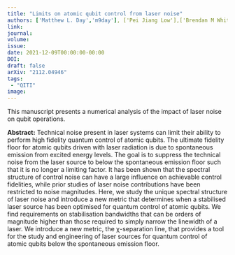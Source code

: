 ```yaml
---
title: "Limits on atomic qubit control from laser noise"
authors: ['Matthew L. Day','m9day'], ['Pei Jiang Low'],['Brendan M White'], ['Rajibul Islam', 'krislam'],['Crystal Senko']]
link: 
journal:
volume:
issue:
date: 2021-12-09T00:00:00-00:00
DOI: 
draft: false
arXiv: "2112.04946"
tags:
 - "QITI" 
image: 
---
```


This manuscript presents a numerical analysis of the impact of laser noise on qubit operations.

**Abstract:** Technical noise present in laser systems can limit their ability to perform high fidelity quantum control of atomic qubits. The ultimate fidelity floor for atomic qubits driven with laser radiation is due to spontaneous emission from excited energy levels. The goal is to suppress the technical noise from the laser source to below the spontaneous emission floor such that it is no longer a limiting factor. It has been shown that the spectral structure of control noise can have a large influence on achievable control fidelities, while prior studies of laser noise contributions have been restricted to noise magnitudes. Here, we study the unique spectral structure of laser noise and introduce a new metric that determines when a stabilised laser source has been optimised for quantum control of atomic qubits. We find requirements on stabilisation bandwidths that can be orders of magnitude higher than those required to simply narrow the linewidth of a laser. We introduce a new metric, the χ-separation line, that provides a tool for the study and engineering of laser sources for quantum control of atomic qubits below the spontaneous emission floor.